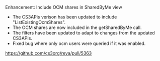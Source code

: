 Enhancement: Include OCM shares in SharedByMe view

- The CS3APis verison has been updated to include "ListExistingOcmShares".
- The OCM shares are now included in the getSharedByMe call.
- The filters have been updated to adapt to changes from the updated CS3APIs.
- Fixed bug where only ocm users were queried if it was enabled.


https://github.com/cs3org/reva/pull/5363